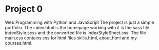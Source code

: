 # Project 0

Web Programming with Python and JavaScript
	The project is just a simple portfolio. The index.html is the homepage working with it is the sass file indexStyle.scss
	and the converted file is indexStyleSheet.css.
	The file main.css contains css for html files skills.html, about.html and my-courses.html.